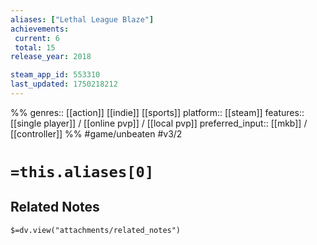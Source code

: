 ```yaml
---
aliases: ["Lethal League Blaze"]
achievements:
 current: 6
 total: 15
release_year: 2018

steam_app_id: 553310
last_updated: 1750218212
---
```

%%
genres:: [[action]] [[indie]] [[sports]]
platform:: [[steam]]
features:: [[single player]] / [[online pvp]] / [[local pvp]]
preferred_input:: [[mkb]] / [[controller]]
%%
#game/unbeaten
#v3/2

# `=this.aliases[0]`
## Related Notes
`$=dv.view("attachments/related_notes")`